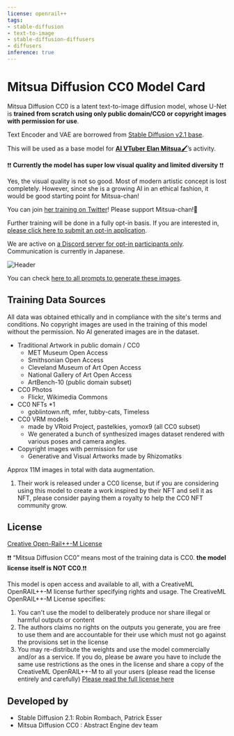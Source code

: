 ```yaml
---
license: openrail++
tags:
- stable-diffusion
- text-to-image
- stable-diffusion-diffusers
- diffusers
inference: true
---
```

# Mitsua Diffusion CC0 Model Card
Mitsua Diffusion CC0 is a latent text-to-image diffusion model, whose U-Net is **trained from scratch using only public domain/CC0 or copyright images with permission for use**. 

Text Encoder and VAE are borrowed from [Stable Diffusion v2.1 base](https://huggingface.co/stabilityai/stable-diffusion-2-1-base/). 

This will be used as a base model for [**AI VTuber Elan Mitsua🖌️**](https://elanmitsua.com/en/)’s activity. 

❗❗ **Currently the model has super low visual quality and limited diversity** ❗❗

Yes, the visual quality is not so good. Most of modern artistic concept is lost completely. However, since she is a growing AI in an ethical fashion, it would be good starting point for Mitsua-chan!

You can join [her training on Twitter](https://twitter.com/elanmitsua)! Please support Mitsua-chan!🎉 

Further training will be done in a fully opt-in basis. If you are interested in, [please click here to submit an opt-in application](https://forms.gle/Nk3M7UyqSgYAqdpA6).

We are active on [a Discord server for opt-in participants only](https://discord.com/invite/7VTGRweTUg). Communication is currently in Japanese.

![Header](https://huggingface.co/Mitsua/mitsua-diffusion-cc0/resolve/main/images/mitsua_cc0_works.webp)

You can check [here to all prompts to generate these images](https://huggingface.co/Mitsua/mitsua-diffusion-cc0/resolve/main/images/mitsua_cc0_works_prompts.csv).

## Training Data Sources
All data was obtained ethically and in compliance with the site's terms and conditions. 
No copyright images are used in the training of this model without the permission. 
No AI generated images are in the dataset. 

- Traditional Artwork in public domain / CC0
  - MET Museum Open Access
  - Smithsonian Open Access
  - Cleveland Museum of Art Open Access
  - National Gallery of Art Open Access
  - ArtBench-10 (public domain subset)
- CC0 Photos
  - Flickr, Wikimedia Commons
- CC0 NFTs *1
  - goblintown.nft, mfer, tubby-cats, Timeless
- CC0 VRM models
  - made by VRoid Project, pastelkies, yomox9 (all CC0 subset)
  - We generated a bunch of synthesized images dataset rendered with various poses and camera angles.
- Copyright images with permission for use
  - Generative and Visual Artworks made by Rhizomatiks

Approx 11M images in total with data augmentation.

1. Their work is released under a CC0 license, but if you are considering using this model to create a work inspired by their NFT and sell it as NFT, please consider paying them a royalty to help the CC0 NFT community grow.

## License
[Creative Open-Rail++-M License](https://huggingface.co/stabilityai/stable-diffusion-2/blob/main/LICENSE-MODEL)

❗❗ “Mitsua Diffusion CC0” means most of the training data is CC0. **the model license itself is NOT CC0**.❗❗

This model is open access and available to all, with a CreativeML OpenRAIL++-M license further specifying rights and usage. The CreativeML OpenRAIL++-M License specifies:

1. You can't use the model to deliberately produce nor share illegal or harmful outputs or content
2. The authors claims no rights on the outputs you generate, you are free to use them and are accountable for their use which must not go against the provisions set in the license
3. You may re-distribute the weights and use the model commercially and/or as a service. If you do, please be aware you have to include the same use restrictions as the ones in the license and share a copy of the CreativeML OpenRAIL++-M to all your users (please read the license entirely and carefully) [Please read the full license here](https://huggingface.co/stabilityai/stable-diffusion-2/blob/main/LICENSE-MODEL)

## Developed by
- Stable Diffusion 2.1: Robin Rombach, Patrick Esser
- Mitsua Diffusion CC0 : Abstract Engine dev team
